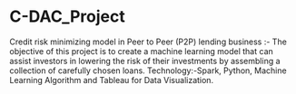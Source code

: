 # C-DAC_Project
Credit risk minimizing model in Peer to Peer (P2P) lending business :- The objective of this project is to create a machine learning model that can assist investors in lowering the risk of their investments by assembling a collection of carefully chosen loans. Technology:-Spark, Python, Machine Learning Algorithm and Tableau for Data Visualization.
